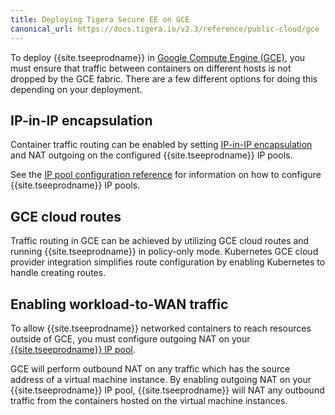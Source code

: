 ```yaml
---
title: Deploying Tigera Secure EE on GCE
canonical_url: https://docs.tigera.io/v2.3/reference/public-cloud/gce
---
```


To deploy {{site.tseeprodname}} in [Google Compute Engine (GCE)][GCE], you must ensure
that traffic between containers on different hosts is not dropped by the GCE
fabric. There are a few different options for doing this depending on your
deployment.

## IP-in-IP encapsulation

Container traffic routing can be enabled by setting [IP-in-IP encapsulation][IPIP]
and NAT outgoing on the configured {{site.tseeprodname}} IP pools.

See the [IP pool configuration reference][IPPool]
for information on how to configure {{site.tseeprodname}} IP pools.

## GCE cloud routes

Traffic routing in GCE can be achieved by utilizing GCE cloud routes and
running {{site.tseeprodname}} in policy-only mode.  Kubernetes GCE cloud provider integration
simplifies route configuration by enabling Kubernetes to handle creating
routes.

## Enabling workload-to-WAN traffic

To allow {{site.tseeprodname}} networked containers to reach resources outside of GCE,
you must configure outgoing NAT on your [{{site.tseeprodname}} IP pool][IPPool].

GCE will perform outbound NAT on any traffic which has the source address of a virtual
machine instance.  By enabling outgoing NAT on your {{site.tseeprodname}} IP pool, {{site.tseeprodname}} will
NAT any outbound traffic from the containers hosted on the virtual machine instances.

[IPIP]: {{site.url}}/{{page.version}}/networking/vxlan-ipip
[IPPool]: {{site.url}}/{{page.version}}/reference/resources/ippool
[GCE]: https://cloud.google.com/compute/
